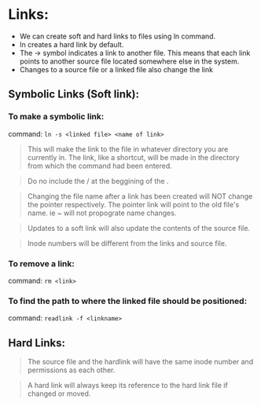 # Links: 

- We can create soft and hard links to files using ln command. 
- ln creates a hard link by default.
- The -> symbol indicates a link to another file.
  This means that each link points to another source file located
  somewhere else in the system.
- Changes to a source file or a linked file also change the link


## Symbolic Links (Soft link): 

### To make a symbolic link: 

command: ```ln -s <linked file> <name of link>```

> This will make the link to the file in whatever directory you are currently in. The link, like a shortcut, will be made in the directory from which the command had been entered.   

> Do no include the / at the beggining of the <name of link>.

> Changing the file name after a link has been created will NOT change the pointer respectively. The pointer link will point to the old file's name. ie ~ will not propograte name changes.  

> Updates to a soft link will also update the contents of the source file.
 
> Inode numbers will be different from the links and source file.


### To remove a link: 
command: ```rm <link>``` 

### To find the path to where the linked file should be positioned: 
command: ```readlink -f <linkname>```


## Hard Links: 

> The source file and the hardlink will have the same inode number and permissions as each other.
  
> A hard link will always keep its reference to the hard link file if changed or moved. 

